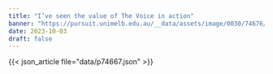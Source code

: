 ```yaml
---
title: "I’ve seen the value of The Voice in action"
banner: "https://pursuit.unimelb.edu.au/__data/assets/image/0030/74676/5564281903ed4ae1567324d54907e0ace973f8ac.jpg"
date: 2023-10-03
draft: false
---
```


{{< json_article file="data/p74667.json" >}}